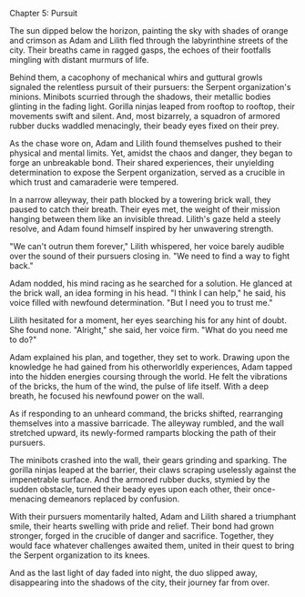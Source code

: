 Chapter 5: Pursuit

The sun dipped below the horizon, painting the sky with shades of orange and crimson as Adam and Lilith fled through the labyrinthine streets of the city. Their breaths came in ragged gasps, the echoes of their footfalls mingling with distant murmurs of life.

Behind them, a cacophony of mechanical whirs and guttural growls signaled the relentless pursuit of their pursuers: the Serpent organization's minions. Minibots scurried through the shadows, their metallic bodies glinting in the fading light. Gorilla ninjas leaped from rooftop to rooftop, their movements swift and silent. And, most bizarrely, a squadron of armored rubber ducks waddled menacingly, their beady eyes fixed on their prey.

As the chase wore on, Adam and Lilith found themselves pushed to their physical and mental limits. Yet, amidst the chaos and danger, they began to forge an unbreakable bond. Their shared experiences, their unyielding determination to expose the Serpent organization, served as a crucible in which trust and camaraderie were tempered.

In a narrow alleyway, their path blocked by a towering brick wall, they paused to catch their breath. Their eyes met, the weight of their mission hanging between them like an invisible thread. Lilith's gaze held a steely resolve, and Adam found himself inspired by her unwavering strength.

"We can't outrun them forever," Lilith whispered, her voice barely audible over the sound of their pursuers closing in. "We need to find a way to fight back."

Adam nodded, his mind racing as he searched for a solution. He glanced at the brick wall, an idea forming in his head. "I think I can help," he said, his voice filled with newfound determination. "But I need you to trust me."

Lilith hesitated for a moment, her eyes searching his for any hint of doubt. She found none. "Alright," she said, her voice firm. "What do you need me to do?"

Adam explained his plan, and together, they set to work. Drawing upon the knowledge he had gained from his otherworldly experiences, Adam tapped into the hidden energies coursing through the world. He felt the vibrations of the bricks, the hum of the wind, the pulse of life itself. With a deep breath, he focused his newfound power on the wall.

As if responding to an unheard command, the bricks shifted, rearranging themselves into a massive barricade. The alleyway rumbled, and the wall stretched upward, its newly-formed ramparts blocking the path of their pursuers.

The minibots crashed into the wall, their gears grinding and sparking. The gorilla ninjas leaped at the barrier, their claws scraping uselessly against the impenetrable surface. And the armored rubber ducks, stymied by the sudden obstacle, turned their beady eyes upon each other, their once-menacing demeanors replaced by confusion.

With their pursuers momentarily halted, Adam and Lilith shared a triumphant smile, their hearts swelling with pride and relief. Their bond had grown stronger, forged in the crucible of danger and sacrifice. Together, they would face whatever challenges awaited them, united in their quest to bring the Serpent organization to its knees.

And as the last light of day faded into night, the duo slipped away, disappearing into the shadows of the city, their journey far from over.